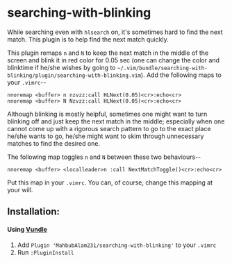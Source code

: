 # searching-with-blinking

While searching even with `hlsearch` on, it's sometimes hard to find the next match. This plugin is to help find the next match quickly.

This plugin remaps `n` and `N` to keep the next match in the middle of the screen and blink it in red color for 0.05 sec (one can change the color and blinktime if he/she wishes by going to `~/.vim/bundle/searching-with-blinking/plugin/searching-with-blinking.vim`).
Add the following maps to your `.vimrc`--

    nnoremap <buffer> n nzvzz:call HLNext(0.05)<cr>:echo<cr>
    nnoremap <buffer> N Nzvzz:call HLNext(0.05)<cr>:echo<cr>

Although blinking is mostly helpful, sometimes one might want to turn blinking off and just keep the next match in the middle; especially when one cannot come up with a rigorous search pattern to go to the exact place he/she wants to go, he/she might want to skim through unnecessary matches to find the desired one.

The following map toggles `n` and `N` between these two behaviours--

    nnoremap <buffer> <localleader>n :call NextMatchToggle()<cr>:echo<cr>
Put this map in your `.vimrc`. You can, of course, change this mapping at your will.

## Installation:

#### Using [Vundle](https://github.com/VundleVim/Vundle.vim)

1. Add `Plugin 'MahbubAlam231/searching-with-blinking'` to your `.vimrc`
2. Run `:PluginInstall`
